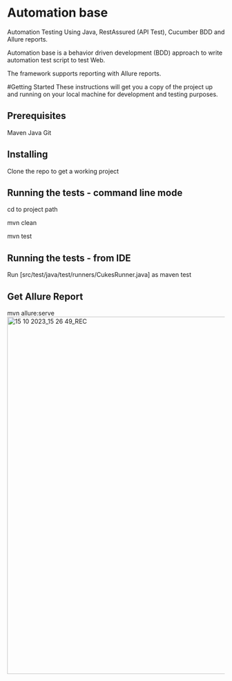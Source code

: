 # Automation base

Automation Testing Using Java, RestAssured (API Test), Cucumber BDD and Allure reports.

Automation base is a behavior driven development (BDD) approach to write automation test script to test Web.  

The framework supports reporting with Allure reports.

#Getting Started
These instructions will get you a copy of the project up and running on your local machine for development and testing purposes.

Prerequisites
--------------
Maven
Java
Git

Installing
-------------
Clone the repo to get a working project


Running the tests - command line mode
-------------------
cd to project path  

mvn clean

mvn test

Running the tests - from IDE  
-------------------
Run [src/test/java/test/runners/CukesRunner.java] as maven test

Get Allure Report
-------------
mvn allure:serve
<img width="826" alt="15 10 2023_15 26 49_REC" src="https://github.com/SDETEMRE/ApiTestCases/assets/91288077/64f0d512-d5d2-4801-b530-28c463ce666d">


